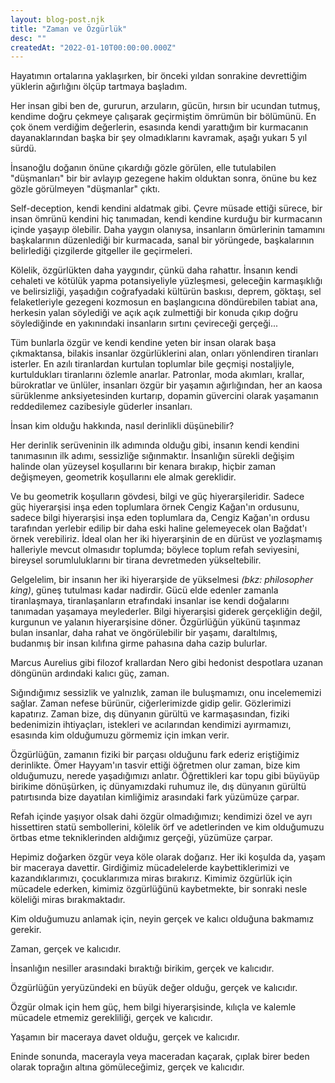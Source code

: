 ```yaml
---
layout: blog-post.njk
title: "Zaman ve Özgürlük"
desc: ""
createdAt: "2022-01-10T00:00:00.000Z"
---
```

Hayatımın ortalarına yaklaşırken, bir önceki yıldan sonrakine devrettiğim yüklerin ağırlığını ölçüp tartmaya başladım.

Her insan gibi ben de, gururun, arzuların, gücün, hırsın bir ucundan tutmuş, kendime doğru çekmeye çalışarak geçirmiştim ömrümün bir bölümünü. En çok önem verdiğim değerlerin, esasında kendi yarattığım bir kurmacanın dayanaklarından başka bir şey olmadıklarını kavramak, aşağı yukarı 5 yıl sürdü.

İnsanoğlu doğanın önüne çıkardığı gözle görülen, elle tutulabilen "düşmanları" bir bir avlayıp gezegene hakim olduktan sonra, önüne bu kez gözle görülmeyen "düşmanlar" çıktı.

Self-deception, kendi kendini aldatmak gibi. Çevre müsade ettiği sürece, bir insan ömrünü kendini hiç tanımadan, kendi kendine kurduğu bir kurmacanın içinde yaşayıp ölebilir. Daha yaygın olanıysa, insanların ömürlerinin tamamını başkalarının düzenlediği bir kurmacada, sanal bir yörüngede, başkalarının belirlediği çizgilerde gitgeller ile geçirmeleri.

Kölelik, özgürlükten daha yaygındır, çünkü daha rahattır. İnsanın kendi cehaleti ve kötülük yapma potansiyeliyle yüzleşmesi, geleceğin karmaşıklığı ve belirsizliği, yaşadığın coğrafyadaki kültürün baskısı, deprem, göktaşı, sel felaketleriyle gezegeni kozmosun en başlangıcına döndürebilen tabiat ana, herkesin yalan söylediği ve açık açık zulmettiği bir konuda çıkıp doğru söylediğinde en yakınındaki insanların sırtını çevireceği gerçeği...

Tüm bunlarla özgür ve kendi kendine yeten bir insan olarak başa çıkmaktansa, bilakis insanlar özgürlüklerini alan, onları yönlendiren tiranları isterler. En azılı tiranlardan kurtulan toplumlar bile geçmişi nostaljiyle, kurtuldukları tiranlarını özlemle anarlar. Patronlar, moda akımları, krallar, bürokratlar ve ünlüler, insanları özgür bir yaşamın ağırlığından, her an kaosa sürüklenme anksiyetesinden kurtarıp, dopamin güvercini olarak yaşamanın reddedilemez cazibesiyle güderler insanları.

İnsan kim olduğu hakkında, nasıl derinlikli düşünebilir?

Her derinlik serüveninin ilk adımında olduğu gibi, insanın kendi kendini tanımasının ilk adımı, sessizliğe sığınmaktır. İnsanlığın sürekli değişim halinde olan yüzeysel koşullarını bir kenara bırakıp, hiçbir zaman değişmeyen, geometrik koşullarını ele almak gereklidir.

Ve bu geometrik koşulların gövdesi, bilgi ve güç hiyerarşileridir. Sadece güç hiyerarşisi inşa eden toplumlara örnek Cengiz Kağan'ın ordusunu, sadece bilgi hiyerarşisi inşa eden toplumlara da, Cengiz Kağan'ın ordusu tarafından yerlebir edilip bir daha eski haline gelemeyecek olan Bağdat'ı örnek verebiliriz. İdeal olan her iki hiyerarşinin de en dürüst ve yozlaşmamış halleriyle mevcut olmasıdır toplumda; böylece toplum refah seviyesini, bireysel sorumluluklarını bir tirana devretmeden yükseltebilir.

Gelgelelim, bir insanın her iki hiyerarşide de yükselmesi <em>(bkz: philosopher king)</em>, güneş tutulması kadar nadirdir. Gücü elde edenler zamanla tiranlaşmaya, tiranlaşanların etrafındaki insanlar ise kendi doğalarını tanımadan yaşamaya meylederler. Bilgi hiyerarşisi giderek gerçekliğin değil, kurgunun ve yalanın hiyerarşisine döner. Özgürlüğün yükünü taşınmaz bulan insanlar, daha rahat ve öngörülebilir bir yaşamı, daraltılmış, budanmış bir insan kılıfına girme pahasına daha cazip bulurlar.

Marcus Aurelius gibi filozof krallardan Nero gibi hedonist despotlara uzanan döngünün ardındaki kalıcı güç, zaman.

Sığındığımız sessizlik ve yalnızlık, zaman ile buluşmamızı, onu incelememizi sağlar. Zaman nefese bürünür, ciğerlerimizde gidip gelir. Gözlerimizi kapatırız. Zaman bize, dış dünyanın gürültü ve karmaşasından, fiziki bedenimizin ihtiyaçları, istekleri ve acılarından kendimizi ayırmamızı, esasında kim olduğumuzu görmemiz için imkan verir.

Özgürlüğün, zamanın fiziki bir parçası olduğunu fark ederiz eriştiğimiz derinlikte. Ömer Hayyam'ın tasvir ettiği öğretmen olur zaman, bize kim olduğumuzu, nerede yaşadığımızı anlatır. Öğrettikleri kar topu gibi büyüyüp birikime dönüşürken, iç dünyamızdaki ruhumuz ile, dış dünyanın gürültü patırtısında bize dayatılan kimliğimiz arasındaki fark yüzümüze çarpar.

Refah içinde yaşıyor olsak dahi özgür olmadığımızı; kendimizi özel ve ayrı hissettiren statü sembollerini, kölelik örf ve adetlerinden ve kim olduğumuzu örtbas etme tekniklerinden aldığımız gerçeği, yüzümüze çarpar.

Hepimiz doğarken özgür veya köle olarak doğarız. Her iki koşulda da, yaşam bir maceraya davettir. Girdiğimiz mücadelelerde kaybettiklerimizi ve kazandıklarımızı, çocuklarımıza miras bırakırız. Kimimiz özgürlük için mücadele ederken, kimimiz özgürlüğünü kaybetmekte, bir sonraki nesle köleliği miras bırakmaktadır.

Kim olduğumuzu anlamak için, neyin gerçek ve kalıcı olduğuna bakmamız gerekir.

Zaman, gerçek ve kalıcıdır.

İnsanlığın nesiller arasındaki bıraktığı birikim, gerçek ve kalıcıdır.

Özgürlüğün yeryüzündeki en büyük değer olduğu, gerçek ve kalıcıdır.

Özgür olmak için hem güç, hem bilgi hiyerarşisinde, kılıçla ve kalemle mücadele etmemiz gerekliliği, gerçek ve kalıcıdır.

Yaşamın bir maceraya davet olduğu, gerçek ve kalıcıdır.

Eninde sonunda, macerayla veya maceradan kaçarak, çıplak birer beden olarak toprağın altına gömüleceğimiz, gerçek ve kalıcıdır.
